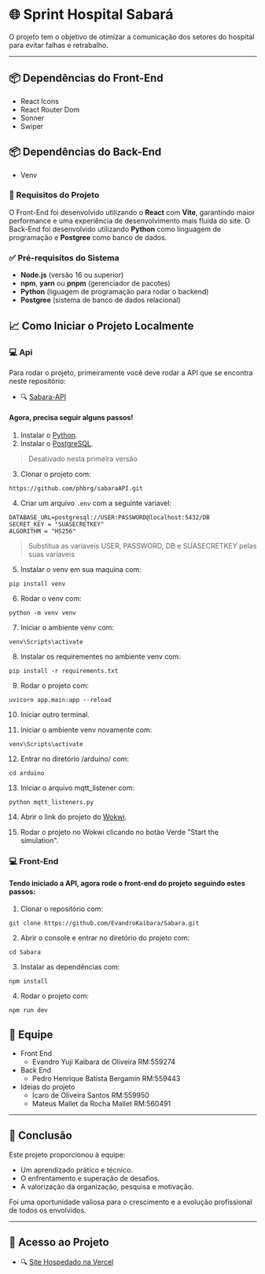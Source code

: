 # 🌐 Sprint Hospital Sabará

 O projeto tem o objetivo de otimizar a comunicação dos setores do hospital para evitar falhas e retrabalho.

---

## 📦 Dependências do Front-End

- React Icons
- React Router Dom
- Sonner
- Swiper

## 📦 Dependências do Back-End

- Venv

### 🧰 Requisitos do Projeto

O Front-End foi desenvolvido utilizando o **React** com **Vite**, garantindo maior performance e uma experiência de desenvolvimento mais fluida do site.
O Back-End foi desenvolvido utilizando **Python** como linguagem de programação e **Postgree** como banco de dados.

### ✅ Pré-requisitos do Sistema

- **Node.js** (versão 16 ou superior)
- **npm**, **yarn** ou **pnpm** (gerenciador de pacotes)
- **Python** (liguagem de programação para rodar o backend)
- **Postgree** (sistema de banco de dados relacional)

## 📈 Como Iniciar o Projeto Localmente

### 💻 Api

Para rodar o projeto, primeiramente você deve rodar a API que se encontra neste repositório:

- 🔍 [Sabara-API](https://github.com/phbrg/sabaraAPI)

#### Agora, precisa seguir alguns passos!
1. Instalar o [Python](https://www.python.org/downloads/).
2. Instalar o [PostgreSQL](https://www.postgresql.org/download/).
>Desativado nesta primeira versão
3. Clonar o projeto com:
```
https://github.com/phbrg/sabaraAPI.git
```
4. Criar um arquivo `.env` com a seguinte variavel:
```
DATABASE_URL=postgresql://USER:PASSWORD@localhost:5432/DB
SECRET_KEY = "SUASECRETKEY"
ALGORITHM = "HS256"
```
>Substitua as variaveis USER, PASSWORD, DB e SUASECRETKEY pelas suas variaveis
5. Instalar o venv em sua maquina com:
```
pip install venv
```
6. Rodar o venv com:
```
python -m venv venv
```
7. Iniciar o ambiente venv com:
```
venv\Scripts\activate
```
8. Instalar os requirementes no ambiente venv com:
```
pip install -r requirements.txt
```
9. Rodar o projeto com:
```
uvicorn app.main:app --reload
```
10. Iniciar outro terminal.

11. Iniciar o ambiente venv novamente com:
```
venv\Scripts\activate
```
12. Entrar no diretório /arduino/ com:
```
cd arduino
```
13. Iniciar o arquivo mqtt_listener com:
```
python mqtt_listeners.py
```
14. Abrir o link do projeto do [Wokwi](https://wokwi.com/projects/433609174072571905).

15. Rodar o projeto no Wokwi clicando no botão Verde "Start the simulation".

### 💻 Front-End

#### Tendo iniciado a API, agora rode o front-end do projeto seguindo estes passos:

1. Clonar o repositório com:
```
git clone https://github.com/EvandroKaibara/Sabara.git
```

2. Abrir o console e entrar no diretório do projeto com:

```
cd Sabara
```

3. Instalar as dependências com:

```
npm install
```

4. Rodar o projeto com:

```
npm run dev
```

## 🤝 Equipe

- Front End
    - Evandro Yuji Kaibara de Oliveira RM:559274
- Back End
    - Pedro Henrique Batista Bergamin RM:559443
- Ideias do projeto
    - Ícaro de Oliveira Santos RM:559950
    - Mateus Mallet da Rocha Mallet RM:560491

---

## 🏁 Conclusão

Este projeto proporcionou à equipe:

- Um aprendizado prático e técnico.
- O enfrentamento e superação de desafios.
- A valorização da organização, pesquisa e motivação.

Foi uma oportunidade valiosa para o crescimento e a evolução profissional de todos os envolvidos.

---

## 🔗 Acesso ao Projeto

- 🔍 [Site Hospedado na Vercel](https://sabara.vercel.app/)
